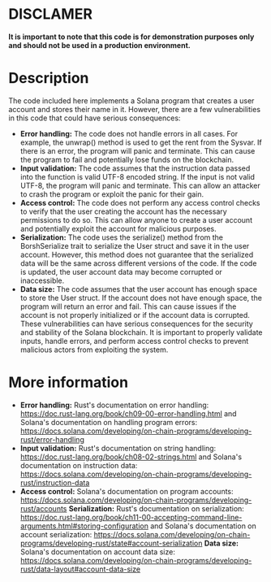 # DISCLAMER
**It is important to note that this code is for demonstration purposes only and should not be used in a production environment.**

# Description
The code included here implements a Solana program that creates a user account and stores their name in it. However, there are a few vulnerabilities in this code that could have serious consequences:
- **Error handling:** The code does not handle errors in all cases. For example, the unwrap() method is used to get the rent from the Sysvar. If there is an error, the program will panic and terminate. This can cause the program to fail and potentially lose funds on the blockchain.
- **Input validation:** The code assumes that the instruction data passed into the function is valid UTF-8 encoded string. If the input is not valid UTF-8, the program will panic and terminate. This can allow an attacker to crash the program or exploit the panic for their gain.
- **Access control:** The code does not perform any access control checks to verify that the user creating the account has the necessary permissions to do so. This can allow anyone to create a user account and potentially exploit the account for malicious purposes.
- **Serialization:** The code uses the serialize() method from the BorshSerialize trait to serialize the User struct and save it in the user account. However, this method does not guarantee that the serialized data will be the same across different versions of the code. If the code is updated, the user account data may become corrupted or inaccessible.
- **Data size:** The code assumes that the user account has enough space to store the User struct. If the account does not have enough space, the program will return an error and fail. This can cause issues if the account is not properly initialized or if the account data is corrupted.
These vulnerabilities can have serious consequences for the security and stability of the Solana blockchain. It is important to properly validate inputs, handle errors, and perform access control checks to prevent malicious actors from exploiting the system.

# More information
- **Error handling:** Rust's documentation on error handling: https://doc.rust-lang.org/book/ch09-00-error-handling.html and Solana's documentation on handling program errors: https://docs.solana.com/developing/on-chain-programs/developing-rust/error-handling
- **Input validation:** Rust's documentation on string handling: https://doc.rust-lang.org/book/ch08-02-strings.html and Solana's documentation on instruction data: https://docs.solana.com/developing/on-chain-programs/developing-rust/instruction-data
- **Access control:** Solana's documentation on program accounts: https://docs.solana.com/developing/on-chain-programs/developing-rust/accounts
**Serialization:** Rust's documentation on serialization: https://doc.rust-lang.org/book/ch11-00-accepting-command-line-arguments.html#storing-configuration and Solana's documentation on account serialization: https://docs.solana.com/developing/on-chain-programs/developing-rust/state#account-serialization
**Data size:** Solana's documentation on account data size: https://docs.solana.com/developing/on-chain-programs/developing-rust/data-layout#account-data-size